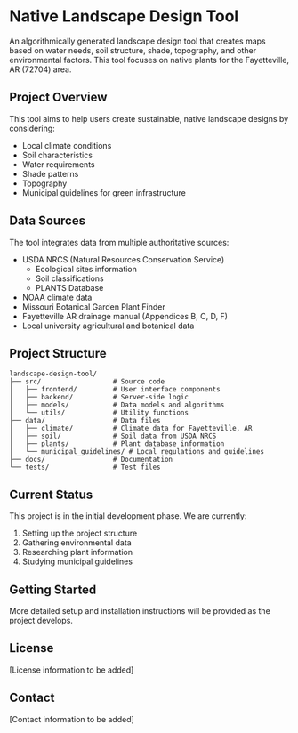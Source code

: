 # Native Landscape Design Tool

An algorithmically generated landscape design tool that creates maps based on water needs, soil structure, shade, topography, and other environmental factors. This tool focuses on native plants for the Fayetteville, AR (72704) area.

## Project Overview

This tool aims to help users create sustainable, native landscape designs by considering:

- Local climate conditions
- Soil characteristics
- Water requirements
- Shade patterns
- Topography
- Municipal guidelines for green infrastructure

## Data Sources

The tool integrates data from multiple authoritative sources:

- USDA NRCS (Natural Resources Conservation Service)
  - Ecological sites information
  - Soil classifications
  - PLANTS Database
- NOAA climate data
- Missouri Botanical Garden Plant Finder
- Fayetteville AR drainage manual (Appendices B, C, D, F)
- Local university agricultural and botanical data

## Project Structure

```
landscape-design-tool/
├── src/                  # Source code
│   ├── frontend/         # User interface components
│   ├── backend/          # Server-side logic
│   ├── models/           # Data models and algorithms
│   └── utils/            # Utility functions
├── data/                 # Data files
│   ├── climate/          # Climate data for Fayetteville, AR
│   ├── soil/             # Soil data from USDA NRCS
│   ├── plants/           # Plant database information
│   └── municipal_guidelines/ # Local regulations and guidelines
├── docs/                 # Documentation
└── tests/                # Test files
```

## Current Status

This project is in the initial development phase. We are currently:

1. Setting up the project structure
2. Gathering environmental data
3. Researching plant information
4. Studying municipal guidelines

## Getting Started

More detailed setup and installation instructions will be provided as the project develops.

## License

[License information to be added]

## Contact

[Contact information to be added]
